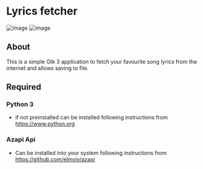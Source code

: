 # Lyrics fetcher 
![image](https://user-images.githubusercontent.com/103320083/236914529-1f05a75b-4507-4a0c-a5c5-05ec3079b366.png)
![image](https://user-images.githubusercontent.com/103320083/236914730-56afac4c-7494-4a1e-886b-737adfd8a0ef.png)



## About
This is a simple Gtk 3 application to fetch your favourite song lyrics from the internet and allows saving to file.

## Required
  ### Python 3
  - if not preinstalled can be installed following instructions from https://www.python.org
  ### Azapi Api
  - Can be installed into your system following instructions from https://github.com/elmoiv/azapi

